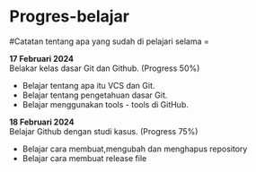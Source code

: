 # Progres-belajar
#Catatan tentang apa yang sudah di pelajari selama =

**17 Februari  2024**  
Belakar kelas dasar Git dan Github. (Progress 50%)  
* Belajar tentang apa itu VCS dan Git.  
* Belajar tentang pengetahuan dasar Git.  
* Belajar menggunakan tools - tools di GitHub.


**18 Februari 2024**<br> Belajar Github dengan studi kasus. (Progress 75%)  

* Belajar cara membuat,mengubah dan menghapus repository
* Belajar cara membuat release file
